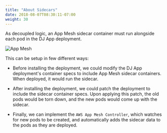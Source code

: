 ```yaml
---
title: "About Sidecars"
date: 2018-08-07T08:30:11-07:00
weight: 30
---
```


As decoupled logic, an App Mesh sidecar container must run alongside each pod in the DJ App deployment.  

![App Mesh](/images/app_mesh_ga/djapp-2.png)

This can be setup in few different ways:

* Before installing the deployment, we could modify the DJ App deployment's container specs to include App Mesh sidecar containers.  When deployed, it would run the sidecar.

* After installing the deployment, we could patch the deployment to include the sidecar container specs.  Upon applying this patch, the old pods would be torn down, and the new pods would come up with the sidecar.

* Finally, we can implement the `AWS App Mesh Controller`, which watches for new pods to be created, and automatically adds the sidecar data to the pods as they are deployed.
